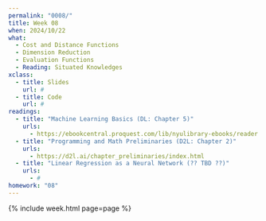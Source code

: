 ```yaml
---
permalink: "0008/"
title: Week 08
when: 2024/10/22
what:
  - Cost and Distance Functions
  - Dimension Reduction
  - Evaluation Functions
  - Reading: Situated Knowledges
xclass:
  - title: Slides
    url: #
  - title: Code
    url: #
readings:
  - title: "Machine Learning Basics (DL: Chapter 5)"
    urls:
      - https://ebookcentral.proquest.com/lib/nyulibrary-ebooks/reader.action?docID=6287197&ppg=109
  - title: "Programming and Math Preliminaries (D2L: Chapter 2)"
    urls:
      - https://d2l.ai/chapter_preliminaries/index.html
  - title: "Linear Regression as a Neural Network (?? TBD ??)"
    urls:
      - #
homework: "08"
---
```

{% include week.html page=page %}
